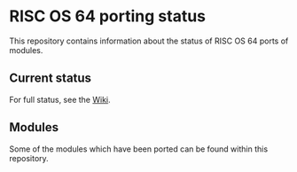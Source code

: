 # RISC OS 64 porting status

This repository contains information about the status of RISC OS 64 ports of
modules.

## Current status

For full status, see the [Wiki](https://github.com/gerph/riscos64-status/wiki).

## Modules

Some of the modules which have been ported can be found within this repository.
